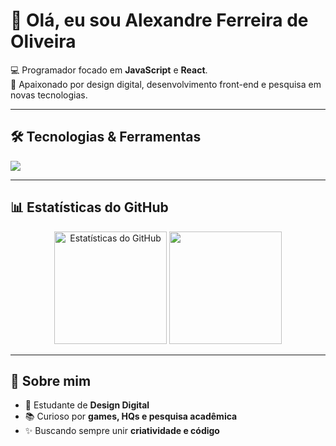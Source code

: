 # 👋 Olá, eu sou Alexandre Ferreira de Oliveira  

💻 Programador focado em **JavaScript** e **React**.  
🚀 Apaixonado por design digital, desenvolvimento front-end e pesquisa em novas tecnologias.  

---

## 🛠️ Tecnologias & Ferramentas  
<p align="left">
  <img src="https://skillicons.dev/icons?i=js,react,html,css,git,github,firebase" />
</p>

---

## 📊 Estatísticas do GitHub  

<p align="center">
  <img height="180em" src="https://github-readme-stats.vercel.app/api?username=alexandreferreiraoliveira&show_icons=true&theme=radical" alt="Estatísticas do GitHub"/>
  <img height="180em" src="https://github-readme-stats.vercel.app/api/top-langs/?username=alexandreferreiraoliveira&layout=compact&langs_count=7&theme=radical"/>
</p>

---

## 🌱 Sobre mim  
- 🎨 Estudante de **Design Digital**  
- 📚 Curioso por **games, HQs e pesquisa acadêmica**  
- ✨ Buscando sempre unir **criatividade e código**  
